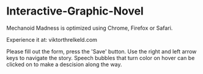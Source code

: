 Interactive-Graphic-Novel
=========================

Mechanoid Madness is optimized using Chrome, Firefox or Safari.

Experience it at:
viktorthrelkeld.com

Please fill out the form, press the 'Save' button. Use the right and left arrow keys to navigate the story. Speech bubbles that turn color on hover can be clicked on to make a descision along the way.



